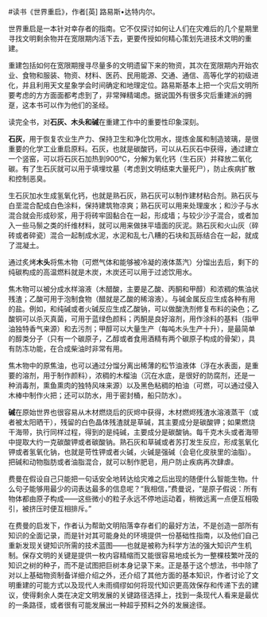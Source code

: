 \#读书《世界重启》，作者[英] 路易斯•达特内尔。

世界重启是一本针对幸存者的指南。它不仅探讨如何让人们在灾难后的几个星期里寻找文明剩余物并在宽限期内活下去，更要传授如何精心策划先进技术文明的重建。

重建包括如何在宽限期搜寻尽量多的文明遗留下来的物资，其次在宽限期内开始农业、食物和服装、物资、材料、医药、民用能源、交通、通信、高等化学的初级进化，并且利用天文星象学会时间确定和地理定位。路易斯基本上把一个灾后文明所要考虑的方方面面都考虑到了，非常殚精竭虑。据说国外有很多灾后重建派的拥趸，这本书可以作为他们的圣经。

读完全书，对**石灰、木头和碱**在重建工作中的重要性印象深刻。

**石灰**，用于恢复农业生产力、保持卫生和净化饮用水，提炼金属和制造玻璃，是很重要的化学工业重启原料。石灰，也就是碳酸钙，可以从石灰石中获得，通过建立一个竖窑，可以将石灰石加热到900℃，分解为氧化钙（生石灰）并释放二氧化碳。有了生石灰就可以用于填埋坟墓（考虑到文明结束大量死尸），防止疾病扩散和控制恶臭。

生石灰加水生成氢氧化钙，也就是熟石灰，熟石灰可以制作建材粘合剂。熟石灰与白垩混合配成白色涂料，保持建筑物凉爽；熟石灰可以用来处理废水；和沙子与水混合就会形成砂浆，用于将砖牢固黏合在一起，形成墙；与较少沙子混合，或者加入一些马鬃之类的纤维材料，就可以用来做抹平墙面的灰泥。熟石灰和火山灰（碎砖或者碎瓷）混合一起制成水泥，水泥和乱七八糟的石块和瓦砾结合在一起，就成了混凝土。

通过炙烤**木头**将焦木物（可燃气体和能够被冷凝的液体蒸汽）分馏出去后，剩下的纯碳构成的高温燃料就是木炭，木炭还可以用于过滤饮用水。

焦木物可以被分成水样溶液（木醋酸，主要是乙酸、丙酮和甲醇）和浓稠的焦油状残渣；乙酸可用于泡制食物（醋就是乙酸的稀溶液）。与碱金属反应生成各种有用的盐。例如，和纯碱或者火碱反应生成乙酸钠，可以做酸洗剂修复布料的染色；乙酸铜可以杀灭真菌，可用于蓝绿色颜料；丙酮是良好溶剂，用作涂料的基料（指甲油独特香气来源）和去污剂；甲醇可以大量生产（每吨木头生产十升），是最简单的醇类分子（只有一个碳原子，乙醇或者食用酒精有两个碳原子构成的骨架），具有防冻功能，在合成柴油时非常有用。

焦木物中的原焦油，也可以通过分馏分离出稀薄的松节油液体（浮在水表面，是重要的溶剂，用于制作颜料），浓稠的木榴油（沉在水底，是很好的防腐剂，还是一种消毒剂，熏鱼熏肉的独特风味来源）以及黑色粘稠的柏油（可燃，可以通过侵入木棒中制作火把；还可以防水，用于密封桶，船只防水）。

**碱**在原始世界也很容易从木材燃烧后的灰烬中获得，木材燃烬残渣水溶液蒸干（或者被太阳晒干），残留的白色晶体残渣就是草碱，其主要成分是碳酸钾；如果燃烧干海带，执行同样过程，得到的是纯碱，主要成分是碳酸钠。每千克木头或者海带中提取大约一克碳酸钾或者碳酸钠。熟石灰和草碱或者苏打发生反应，形成氢氧化钾或者氢氧化钠，也就是苛性钾或者火碱，火碱是强碱（会皂化皮肤里的油脂）。把碱和动物脂肪或者油脂混合，就可以制作肥皂，用户防止疾病再次肆虐。

费曼在假设自己只能把一句话安全地转达给灾难之后出现的随便什么智能生物。什么句子能够用最少的词表达最多的信息呢？“我相信，”费曼说，“是原子假说：所有物体都由原子构成——这些微小的粒子永远不停地运动着，稍微远离一点便互相吸引，被挤压时便互相排斥。”

在费曼的启发下，作者认为帮助文明陷落幸存者们的最好方法，不是创造一部所有知识的全面记录，而是针对其可能身处的环境提供一份基础性指南，以及他们自己重新发现关键知识所需的技术蓝图——也就是被称为科学方法的强大知识产生机制。保存文明的关键是提供一枚内容精缩而又能很容易地成长为一整棵枝繁叶茂的知识之树的种子，而不是试图把巨树本身记录下来。正是基于这个想法，书中除了对以上基础物资制备详细介绍之外，还介绍了其他方面的基本知识，作者讨论了文明重建的可能方式以及现代人未雨绸缪如何将现代知识更高效保存和传递下去的建议，使得剩余人类在决定文明发展的关键路径选择上，找到一条现代人看来是最优的一条路径，或者很有可能发展出一种超乎预料之外的发展途径。